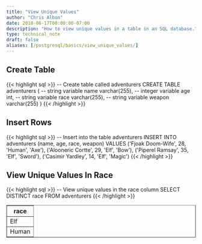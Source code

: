 ```yaml
---
title: "View Unique Values"
author: "Chris Albon"
date: 2018-06-17T00:00:00-07:00
description: "How to view unique values in a table in an SQL database."
type: technical_note
draft: false
aliases: [/postgresql/basics/view_unique_values/]
---
```


## Create Table

{{< highlight sql >}}
-- Create table called adventurers
CREATE TABLE adventurers (
    -- string variable
    name varchar(255),
    -- integer variable
    age int,
    -- string variable
    race varchar(255),
    -- string variable
    weapon varchar(255)
)
{{< /highlight >}}

## Insert Rows

{{< highlight sql >}}
-- Insert into the table adventurers
INSERT INTO adventurers (name, age, race, weapon)
VALUES ('Fjoak Doom-Wife', 28, 'Human', 'Axe'),
       ('Alooneric Cortte', 29, 'Elf', 'Bow'),
       ('Piperel Ramsay', 35, 'Elf', 'Sword'),
       ('Casimir Yardley', 14, 'Elf', 'Magic')
{{< /highlight >}}

## View Unique Values In Race

{{< highlight sql >}}
-- View unique values in the race column
SELECT DISTINCT race FROM adventurers
{{< /highlight >}}
<table border="1" style="border-collapse:collapse">
<tr><th>race</th></tr>
<tr><td>Elf</td></tr>
<tr><td>Human</td></tr></table>